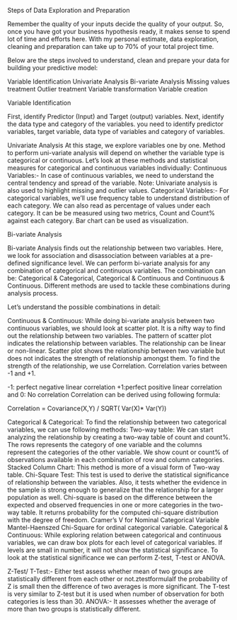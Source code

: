  Steps of Data Exploration and Preparation

Remember the quality of your inputs decide the quality of your output. So, once you have got your business hypothesis ready, it makes sense to spend lot of time and efforts here. With my personal estimate, data exploration, cleaning and preparation can take up to 70% of your total project time.

Below are the steps involved to understand, clean and prepare your data for building your predictive model:

Variable Identification
Univariate Analysis
Bi-variate Analysis
Missing values treatment
Outlier treatment
Variable transformation
Variable creation

Variable Identification

First, identify Predictor (Input) and Target (output) variables. Next, identify the data type and category of the variables. you need to identify predictor variables, target variable, data type of variables and category of variables.

Univariate Analysis
At this stage, we explore variables one by one. Method to perform uni-variate analysis will depend on whether the variable type is categorical or continuous. Let’s look at these methods and statistical measures for categorical and continuous variables individually:
Continuous Variables:-
In case of continuous variables, we need to understand the central tendency and spread of the variable. 
Note: Univariate analysis is also used to highlight missing and outlier values. 
Categorical Variables:- For categorical variables, we’ll use frequency table to understand distribution of each category. We can also read as percentage of values under each category. It can be be measured using two metrics, Count and Count% against each category. Bar chart can be used as visualization.

Bi-variate Analysis

Bi-variate Analysis finds out the relationship between two variables. Here, we look for association and disassociation between variables at a pre-defined significance level. We can perform bi-variate analysis for any combination of categorical and continuous variables. The combination can be: Categorical & Categorical, Categorical & Continuous and Continuous & Continuous. Different methods are used to tackle these combinations during analysis process.

Let’s understand the possible combinations in detail:

Continuous & Continuous: While doing bi-variate analysis between two continuous variables, we should look at scatter plot. It is a nifty way to find out the relationship between two variables. The pattern of scatter plot indicates the relationship between variables. The relationship can be linear or non-linear.
Scatter plot shows the relationship between two variable but does not indicates the strength of relationship amongst them. To find the strength of the relationship, we use Correlation. Correlation varies between -1 and +1.

-1: perfect negative linear correlation
+1:perfect positive linear correlation and 
0: No correlation
Correlation can be derived using following formula:

Correlation = Covariance(X,Y) / SQRT( Var(X)* Var(Y))

Categorical & Categorical: To find the relationship between two categorical variables, we can use following methods:
Two-way table: We can start analyzing the relationship by creating a two-way table of count and count%. The rows represents the category of one variable and the columns represent the categories of the other variable. We show count or count% of observations available in each combination of row and column categories.
Stacked Column Chart: This method is more of a visual form of Two-way table.
Chi-Square Test: This test is used to derive the statistical significance of relationship between the variables. Also, it tests whether the evidence in the sample is strong enough to generalize that the relationship for a larger population as well. Chi-square is based on the difference between the expected and observed frequencies in one or more categories in the two-way table. It returns probability for the computed chi-square distribution with the degree of freedom.
Cramer’s V for Nominal Categorical Variable
Mantel-Haenszed Chi-Square for ordinal categorical variable.
Categorical & Continuous: While exploring relation between categorical and continuous variables, we can draw box plots for each level of categorical variables. If levels are small in number, it will not show the statistical significance. To look at the statistical significance we can perform Z-test, T-test or ANOVA.

Z-Test/ T-Test:- Either test assess whether mean of two groups are statistically different from each other or not.ztestformulaIf the probability of Z is small then the difference of two averages is more significant. The T-test is very similar to Z-test but it is used when number of observation for both categories is less than 30.
ANOVA:- It assesses whether the average of more than two groups is statistically different.
